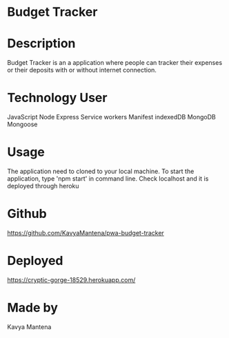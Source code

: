 # Budget Tracker

# Description

Budget Tracker is an a application where people can tracker their expenses or their deposits with or without internet connection.

# Technology User

JavaScript
Node
Express
Service workers
Manifest
indexedDB
MongoDB
Mongoose

# Usage

The application need to cloned to your local machine. To start the application, type 'npm start' in command line. Check localhost and it is deployed through heroku

# Github

https://github.com/KavyaMantena/pwa-budget-tracker

# Deployed

https://cryptic-gorge-18529.herokuapp.com/

# Made by

Kavya Mantena
